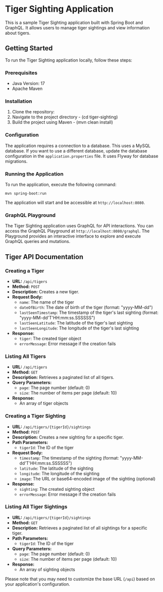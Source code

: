 # Tiger Sighting Application

This is a sample Tiger Sighting application built with Spring Boot and GraphQL. It allows users to manage tiger sightings and view information about tigers.

## Getting Started

To run the Tiger Sighting application locally, follow these steps:

### Prerequisites

- Java Version: 17
- Apache Maven

### Installation

1. Clone the repository:
2. Navigate to the project directory - (cd tiger-sighting)
3. Build the project using Maven - (mvn clean install)


### Configuration

The application requires a connection to a database. This uses a MySQL database. If you want to use a different database, update the database configuration in the `application.properties` file.
It uses Flyway for database migrations.

### Running the Application

To run the application, execute the following command:
```console
mvn spring-boot:run
```

The application will start and be accessible at `http://localhost:8080`.

### GraphQL Playground

The Tiger Sighting application uses GraphQL for API interactions. You can access the GraphQL Playground at `http://localhost:8080/graphql`. The Playground provides an interactive interface to explore and execute GraphQL queries and mutations.

## Tiger API Documentation

### Creating a Tiger

- **URL:** `/api/tigers`
- **Method:** `POST`
- **Description:** Creates a new tiger.
- **Request Body:**
    - `name`: The name of the tiger
    - `dateOfBirth`: The date of birth of the tiger (format: "yyyy-MM-dd")
    - `lastSeenTimestamp`: The timestamp of the tiger's last sighting (format: "yyyy-MM-dd'T'HH:mm:ss.SSSSSS")
    - `lastSeenLatitude`: The latitude of the tiger's last sighting
    - `lastSeenLongitude`: The longitude of the tiger's last sighting
- **Response:**
    - `tiger`: The created tiger object
    - `errorMessage`: Error message if the creation fails

### Listing All Tigers

- **URL:** `/api/tigers`
- **Method:** `GET`
- **Description:** Retrieves a paginated list of all tigers.
- **Query Parameters:**
    - `page`: The page number (default: 0)
    - `size`: The number of items per page (default: 10)
- **Response:**
    - An array of tiger objects

### Creating a Tiger Sighting

- **URL:** `/api/tigers/{tigerId}/sightings`
- **Method:** `POST`
- **Description:** Creates a new sighting for a specific tiger.
- **Path Parameters:**
    - `tigerId`: The ID of the tiger
- **Request Body:**
    - `timestamp`: The timestamp of the sighting (format: "yyyy-MM-dd'T'HH:mm:ss.SSSSSS")
    - `latitude`: The latitude of the sighting
    - `longitude`: The longitude of the sighting
    - `image`: The URL or base64-encoded image of the sighting (optional)
- **Response:**
    - `sighting`: The created sighting object
    - `errorMessage`: Error message if the creation fails

### Listing All Tiger Sightings

- **URL:** `/api/tigers/{tigerId}/sightings`
- **Method:** `GET`
- **Description:** Retrieves a paginated list of all sightings for a specific tiger.
- **Path Parameters:**
    - `tigerId`: The ID of the tiger
- **Query Parameters:**
    - `page`: The page number (default: 0)
    - `size`: The number of items per page (default: 10)
- **Response:**
    - An array of sighting objects

Please note that you may need to customize the base URL (`/api`) based on your application's configuration.







   









